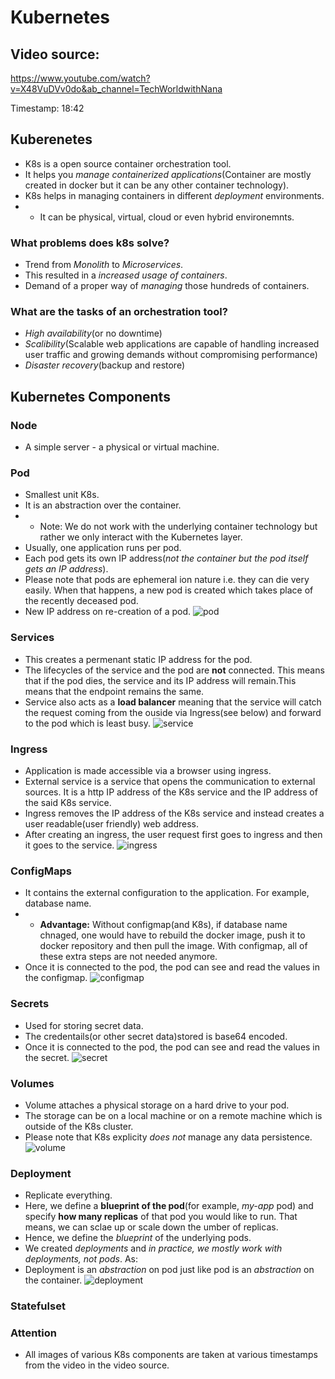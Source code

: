 # Kubernetes

## Video source:
https://www.youtube.com/watch?v=X48VuDVv0do&ab_channel=TechWorldwithNana

Timestamp: 18:42 

## Kuberenetes
- K8s is a open source container orchestration tool.
- It helps you _manage containerized applications_(Container are mostly created in docker but it can be any other container technology).
- K8s helps in managing containers in different _deployment_ environments. 
- - It can be physical, virtual, cloud or even hybrid environemnts.

### What problems does k8s solve?

- Trend from _Monolith_ to _Microservices_.
- This resulted in a _increased usage of containers_.
- Demand of a proper way of _managing_ those hundreds of containers.

### What are the tasks of an orchestration tool?

- _High availability_(or no downtime)
- _Scalibility_(Scalable web applications are capable of handling increased user traffic and growing demands without compromising performance)
- _Disaster recovery_(backup and restore)

## Kubernetes Components

### Node
- A simple server - a physical or virtual machine.

### Pod
- Smallest unit K8s.
- It is an abstraction over the container.
- -  Note: We do not work with the underlying container technology but rather we only interact with the Kubernetes layer.
- Usually, one application runs per pod. 
- Each pod gets its own IP address(_not the container but the pod itself gets an IP address_).
- Please note that pods are ephemeral ion nature i.e. they can die very easily. When that happens, a new pod is created which takes place of the recently deceased pod.
- New IP address on re-creation of a pod.
![pod](https://github.com/syedumerahmedcode/kubernetes/blob/master/images/pod.png)

### Services
- This creates a permenant static IP address for the pod.
- The lifecycles of the service and the pod are **not** connected. This means that if the pod dies, the service and its IP address will remain.This means that the endpoint remains the same.
- Service also acts as a **load balancer** meaning that the service will catch the request coming from the ouside via Ingress(see below) and forward to the pod which is least busy.
![service](https://github.com/syedumerahmedcode/kubernetes/blob/master/images/service.png)

### Ingress
- Application is made accessible via a browser using ingress.
- External service is a service that opens the communication to external sources. It is a http IP address of the K8s service and the IP address of the said K8s service.
- Ingress removes the IP address of the K8s service and instead creates a user readable(user friendly) web address. 
- After creating an ingress, the user request first goes to ingress and then it goes to the service.
![ingress](https://github.com/syedumerahmedcode/kubernetes/blob/master/images/ingress.png)

### ConfigMaps
- It contains the external configuration to the application. For example, database name. 
- - **Advantage:** Without configmap(and K8s), if database name chnaged, one would have to rebuild the docker image, push it to docker repository and then pull the image. With configmap, all of these extra steps are not needed anymore.
- Once it is connected to the pod, the pod can see and read the values in the configmap.
![configmap](https://github.com/syedumerahmedcode/kubernetes/blob/master/images/configmap.png)


### Secrets
- Used for storing secret data.
- The credentails(or other secret data)stored is base64 encoded.
- Once it is connected to the pod, the pod can see and read the values in the secret.
![secret](https://github.com/syedumerahmedcode/kubernetes/blob/master/images/secret.png)


### Volumes
- Volume attaches a physical storage on a hard drive to your pod.
- The storage can be on a local machine or on a remote machine which is outside of the K8s cluster.
- Please note that K8s explicity _does not_ manage any data persistence.
![volume](https://github.com/syedumerahmedcode/kubernetes/blob/master/images/volume.png)

### Deployment
- Replicate everything.
- Here, we define a **blueprint of the pod**(for example, _my-app_ pod) and specify **how many replicas** of that pod you would like to run. That means, we can sclae up or scale down the umber of replicas.
- Hence, we define the _blueprint_ of the underlying pods.
- We created _deployments_ and _in practice, we mostly work with deployments, not pods_. As:
- Deployment is an _abstraction_ on pod just like pod is an _abstraction_ on the container.
![deployment](https://github.com/syedumerahmedcode/kubernetes/blob/master/images/deployment.png)




### Statefulset





### Attention
- All images of various K8s components are taken at various timestamps from the video in the video source.


